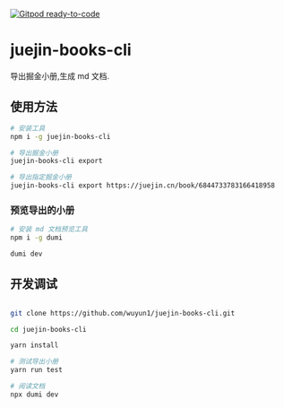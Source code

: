 [![Gitpod ready-to-code](https://img.shields.io/badge/Gitpod-ready--to--code-blue?logo=gitpod)](https://gitpod.io/#https://github.com/wuyun1/juejin-books-cli)

# juejin-books-cli

导出掘金小册,生成 md 文档.

## 使用方法

```bash
# 安装工具
npm i -g juejin-books-cli

# 导出掘金小册
juejin-books-cli export

# 导出指定掘金小册
juejin-books-cli export https://juejin.cn/book/6844733783166418958

```

### 预览导出的小册


```bash
# 安装 md 文档预览工具
npm i -g dumi

dumi dev

```


## 开发调试

```bash

git clone https://github.com/wuyun1/juejin-books-cli.git

cd juejin-books-cli

yarn install

# 测试导出小册
yarn run test

# 阅读文档
npx dumi dev

```
